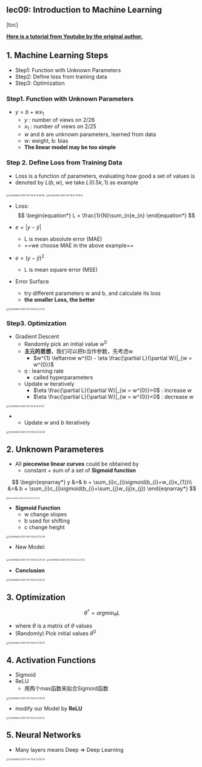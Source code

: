 ## lec09: Introduction to Machine Learning

[toc]

[**Here is a tutorial from Youtube by the original author.**](https://www.youtube.com/playlist?list=PLJV_el3uVTsNxV_IGauQZBHjBKZ26JHjd)

## 1. Machine Learning Steps

-   Step1: Function with Unknown Parameters
-   Step2: Define loss from training data
-   Step3: Optimization

### Step1. Function with Unknown Parameters 

-   $y = b + wx_{1}$
    -   $y$ : number of  views on 2/26
    -   $x_{1}$ : number of views on 2/25
    -   $w$ and $b$ are unknown parameters, learned from data
    -   w: weight, b: bias
    -   **The linear model may be too simple**

### Step 2. Define Loss from Training Data

-   Loss is a function of parameters, evaluating how good a set of values is
-   denoted by $L(b,w)$, we take $L(0.5k, 1)$ as example

<img src="assets/Screenshot 2023-04-18 at 14.09.46.png" alt="Screenshot 2023-04-18 at 14.09.46" style="zoom:40%;" />

<img src="assets/Screenshot 2023-04-18 at 14.10.12.png" alt="Screenshot 2023-04-18 at 14.10.12" style="zoom:40%;" />

-   Loss: 
    $$
    \begin{equation*}
        L = \frac{1}{N}\sum_{n}e_{n}
    \end{equation*}
    $$
-   $e = |y - \hat{y}|$

    -   L is mean absolute error (MAE)
    -   ==we choose MAE in the above example==
-   $e = (y - \hat{y})^2$
    -   L is mean square error (MSE)

-   Error Surface

    -   try different parameters w and b, and calculate its loss
    -   **the smaller Loss, the better**

<img src="assets/Screenshot 2023-04-19 at 22.21.24.png" alt="Screenshot 2023-04-19 at 22.21.24" style="zoom:40%;" />

### Step3. Optimization

-   Gradient Descent
    -   Randomly pick an initial value $w^{0}$
    -   **主元的思想**，我们可以把b当作参数，先考虑w
        -   $w^{1} \leftarrow w^{0} - \eta \frac{\partial L}{\partial W}|_{w = w^{0}}$
    -   $\eta$ : learning rate
        -   called hyperparameters
    -   Update $w$ iteratively
        -   $\eta \frac{\partial L}{\partial W}|_{w = w^{0}}>0$ : increase $w$
        -   $\eta \frac{\partial L}{\partial W}|_{w = w^{0}}<0$ : decrease $w$ 

<img src="assets/Screenshot 2023-04-18 at 14.22.51.png" alt="Screenshot 2023-04-18 at 14.22.51" style="zoom:40%;" />

-   -   Update $w$ and $b$ iteratively

<img src="assets/Screenshot 2023-04-19 at 22.42.04.png" alt="Screenshot 2023-04-19 at 22.42.04" style="zoom:40%;" />

## 2. Unknown Parameteres

-   All **piecewise linear curves** could be obtained by 
    -   constant + sum of a set of **Sigmoid function**

$$
\begin{eqnarray*}
	y &=& b + \sum_{i}c_{i}sigmoid(b_{i}+w_{i}x_{1})\\
	  &=& b + \sum_{i}c_{i}sigmoid(b_{i}+\sum_{j}w_{ij}x_{j})
\end{eqnarray*}
$$

<img src="assets/Screenshot 2023-04-19 at 22.51.28.png" alt="Screenshot 2023-04-19 at 22.51.28" style="zoom:35%;" />

-   **Sigmoid Function**
    -   w change slopes
    -   b used for shifting
    -   c change height

<img src="assets/Screenshot 2023-04-19 at 22.52.28.png" alt="Screenshot 2023-04-19 at 22.52.28" style="zoom:40%;" />

-   New Model:

<img src="assets/Screenshot 2023-04-19 at 23.25.44.png" alt="Screenshot 2023-04-19 at 23.25.44" style="zoom:40%;" />

<img src="assets/Screenshot 2023-04-19 at 23.27.32.png" alt="Screenshot 2023-04-19 at 23.27.32" style="zoom:40%;" />

-   **Conclusion**

<img src="assets/Screenshot 2023-04-19 at 23.29.23.png" alt="Screenshot 2023-04-19 at 23.29.23" style="zoom:40%;" />

## 3. Optimization

$$
\begin{equation*}
	\theta^{*} = arg \min_{\theta} L
\end{equation*}
$$

-   where $\theta$ is a matrix of $\theta$ values
-   (Randomly) Pick initial values $\theta^{0}$

<img src="assets/Screenshot 2023-04-19 at 23.36.53.png" alt="Screenshot 2023-04-19 at 23.36.53" style="zoom:40%;" />

## 4. Activation Functions

-   Sigmoid
-   ReLU
    -   用两个max函数来拟合Sigmoid函数

<img src="assets/Screenshot 2023-04-19 at 23.39.20.png" alt="Screenshot 2023-04-19 at 23.39.20" style="zoom:40%;" />

-   modify our Model by **ReLU**

<img src="assets/Screenshot 2023-04-19 at 23.42.13.png" alt="Screenshot 2023-04-19 at 23.42.13" style="zoom:40%;" />

## 5. Neural Networks

-   Many layers means Deep => Deep Learning

<img src="assets/Screenshot 2023-04-19 at 23.50.33.png" alt="Screenshot 2023-04-19 at 23.50.33" style="zoom:40%;" />


